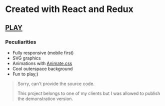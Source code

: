 # Created with React and Redux

## [PLAY](https://zipzip1312.github.io/Game-Lucky-Three/)

### Peculiarities

- Fully responsive (mobile first)
- SVG graphics
- Animations with [Animate.css](https://animate.style/)
- Cool outerspace background
- Fun to play;)

> Sorry, can't provide the source code.
> 
> This project belongs to one of my clients but I was allowed to publish the demonstration version.
